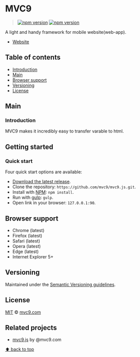 # MVC9

> [![npm version](https://img.shields.io/npm/v/npm.svg)](https://www.npmjs.com)    [![npm version](https://img.shields.io/github/license/mashape/apistatus.svg)](#license)

A light and handy framework for mobile website(web-app).

- [Website](http://www.mvc9.com)



## Table of contents

  - [Introduction](#introduction)
  - [Main](#main)
  - [Browser support](#browser-support)
  - [Versioning](#versioning)
  - [License](#license)

## Main

### Introduction

MVC9 makes it incredibly easy to transfer varable to html.



## Getting started

### Quick start

Four quick start options are available:

- [Download the latest release](https://github.com/mvc9/mvc9.js/archive/master.zip).
- Clone the repository: `https://github.com/mvc9/mvc9.js.git`.
- Install with [NPM](http://npmjs.org): `npm install`.
- Run with [gulp](http://gulpjs.com/): `gulp`.
- Open link in your browser: `127.0.0.1:90`.


## Browser support

- Chrome (latest)
- Firefox (latest)
- Safari (latest)
- Opera (latest)
- Edge (latest)
- Internet Explorer 5+



## Versioning

Maintained under the [Semantic Versioning guidelines](http://semver.org/).



## License

[MIT](https://github.com/mvc9/mvc9.js/blob/master/LICENSE) © [mvc9.com](http://www.mvc9.com)



## Related projects

- [mvc9.js](https://github.com/mvc9/mvc9.js) by @mvc9.com


[⬆ back to top](#table-of-contents)
